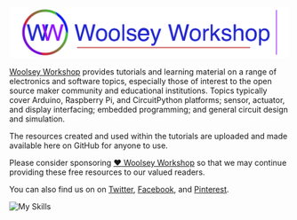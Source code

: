 ![Profile Banner Image](assets/WWS_Logo.png)

[Woolsey Workshop](https://www.woolseyworkshop.com) provides tutorials and learning material on a range of electronics and software topics,
especially those of interest to the open source maker community and educational institutions.
Topics typically cover Arduino, Raspberry Pi, and CircuitPython platforms; sensor, actuator, and display interfacing; embedded programming;
and general circuit design and simulation.

The resources created and used within the tutorials are uploaded and made available here on GitHub for anyone to use.

Please consider sponsoring [:heart: Woolsey Workshop](https://github.com/sponsors/WoolseyWorkshop) so that we may continue providing these free
resources to our valued readers.

You can also find us on on [Twitter](https://twitter.com/WoolseyWorkshop), [Facebook](https://www.facebook.com/WoolseyWorkshop/),
and [Pinterest](https://www.pinterest.com/woolseyworkshop/).

![My Skills](https://skillicons.dev/icons?i=arduino,raspberrypi,cpp,py)
